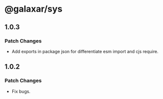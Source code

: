 # @galaxar/sys

## 1.0.3

### Patch Changes

-   Add exports in package json for differentiate esm import and cjs require.

## 1.0.2

### Patch Changes

-   Fix bugs.
